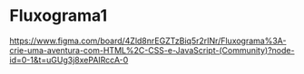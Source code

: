 # Fluxograma1

https://www.figma.com/board/4Zld8nrEGZTzBiq5r2rINr/Fluxograma%3A-crie-uma-aventura-com-HTML%2C-CSS-e-JavaScript-(Community)?node-id=0-1&t=uGUg3j8xePAIRccA-0
